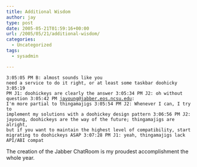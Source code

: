 ```yaml
---
title: Additional Wisdom
author: jay
type: post
date: 2005-05-21T01:59:16+00:00
url: /2005/05/21/additional-wisdom/
categories:
  - Uncategorized
tags:
  - sysadmin

---
```

  <code class="highlighter-rouge">3:05:05 PM B: almost sounds like you need a service to do it right, or at least some taskbar doohicky  3:05:19 PM J1: doohickeys are clearly the answer  3:05:34 PM J2: oh without question  3:05:42 PM jayoung@jabber.eos.ncsu.edu: I'm more partial to thingamajigs  3:05:54 PM J2: Whenever I can, I try to implement my solutions with a doohickey design pattern  3:06:56 PM J2: jayoung, doohickeys are the way of the future; thingamajigs are alright, but if you want to maintain the highest level of compatibility, start migrating to doohickeys ASAP  3:07:28 PM J1: yeah, thingamajigs lack API/ABI compat  </code>

The creation of the Jabber ChatRoom is my proudest accomplishment the whole year.